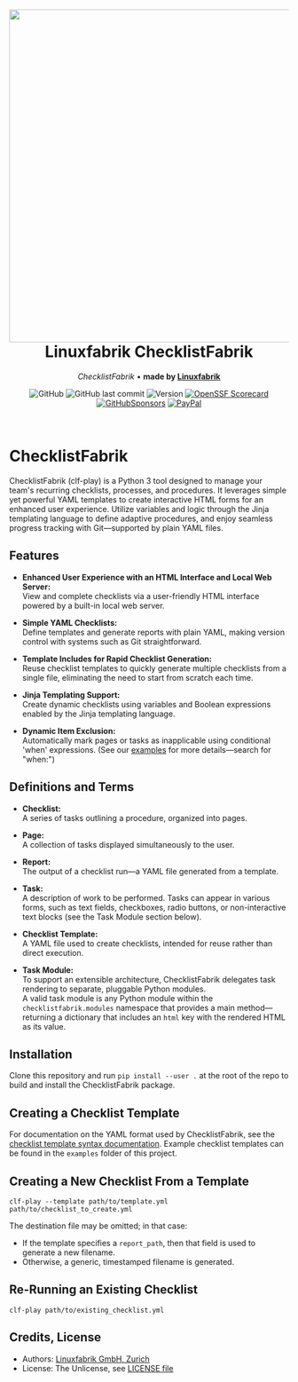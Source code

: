 <h1 align="center">
  <a href="https://linuxfabrik.ch" target="_blank">
    <picture>
      <img width="600" src="https://download.linuxfabrik.ch/assets/linuxfabrik-clf-teaser.png">
    </picture>
  </a>
  <br />
  Linuxfabrik ChecklistFabrik
</h1>
<p align="center">
  <em>ChecklistFabrik</em>
  <span>&#8226;</span>
  <b>made by <a href="https://linuxfabrik.ch/">Linuxfabrik</a></b>
</p>
<div align="center">

![GitHub](https://img.shields.io/github/license/linuxfabrik/checklistfabrik)
![GitHub last commit](https://img.shields.io/github/last-commit/linuxfabrik/checklistfabrik)
![Version](https://img.shields.io/github/v/release/linuxfabrik/checklistfabrik?sort=semver)
[![OpenSSF Scorecard](https://api.scorecard.dev/projects/github.com/Linuxfabrik/checklistfabrik/badge)](https://scorecard.dev/viewer/?uri=github.com/Linuxfabrik/checklistfabrik)
[![GitHubSponsors](https://img.shields.io/github/sponsors/Linuxfabrik?label=GitHub%20Sponsors)](https://github.com/sponsors/Linuxfabrik)
[![PayPal](https://img.shields.io/badge/Donate-PayPal-green.svg)](https://www.paypal.com/cgi-bin/webscr?cmd=_s-xclick&hosted_button_id=7AW3VVX62TR4A&source=url)

</div>

<br />

# ChecklistFabrik

ChecklistFabrik (clf-play) is a Python 3 tool designed to manage your team's recurring checklists,
processes, and procedures.
It leverages simple yet powerful YAML templates to create interactive HTML forms for an enhanced user experience.
Utilize variables and logic through the Jinja templating language to define adaptive procedures,
and enjoy seamless progress tracking with Git—supported by plain YAML files.


## Features

* **Enhanced User Experience with an HTML Interface and Local Web Server:**  
  View and complete checklists via a user-friendly HTML interface powered by a built-in local web server.

* **Simple YAML Checklists:**  
  Define templates and generate reports with plain YAML, making version control with systems such as Git straightforward.

* **Template Includes for Rapid Checklist Generation:**  
  Reuse checklist templates to quickly generate multiple checklists from a single file, eliminating the need to start from scratch each time.

* **Jinja Templating Support:**  
  Create dynamic checklists using variables and Boolean expressions enabled by the Jinja templating language.

* **Dynamic Item Exclusion:**  
  Automatically mark pages or tasks as inapplicable using conditional 'when' expressions.
  (See our [examples](examples/README.md) for more details—search for "when:")


## Definitions and Terms

* **Checklist:**  
  A series of tasks outlining a procedure, organized into pages.

* **Page:**  
  A collection of tasks displayed simultaneously to the user.

* **Report:**  
  The output of a checklist run—a YAML file generated from a template.

* **Task:**  
  A description of work to be performed.
  Tasks can appear in various forms, such as text fields, checkboxes, radio buttons,
  or non-interactive text blocks (see the Task Module section below).

* **Checklist Template:**  
  A YAML file used to create checklists, intended for reuse rather than direct execution.

* **Task Module:**  
  To support an extensible architecture, ChecklistFabrik delegates task rendering to separate,
  pluggable Python modules.  
  A valid task module is any Python module within the `checklistfabrik.modules` namespace
  that provides a main method—returning a dictionary that includes an `html` key with the rendered HTML as its value.


## Installation

Clone this repository and run `pip install --user .` at the root of the repo to build and install the ChecklistFabrik package.


## Creating a Checklist Template

For documentation on the YAML format used by ChecklistFabrik, see the [checklist template syntax documentation](docs/checklist_syntax.md).
Example checklist templates can be found in the `examples` folder of this project.


## Creating a New Checklist From a Template

```shell
clf-play --template path/to/template.yml path/to/checklist_to_create.yml
```

The destination file may be omitted; in that case:

- If the template specifies a `report_path`, then that field is used to generate a new filename.
- Otherwise, a generic, timestamped filename is generated.


## Re-Running an Existing Checklist

```shell
clf-play path/to/existing_checklist.yml
```


## Credits, License

* Authors: [Linuxfabrik GmbH, Zurich](https://www.linuxfabrik.ch)
* License: The Unlicense, see [LICENSE file](https://unlicense.org/)
